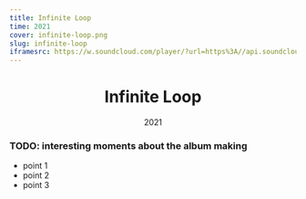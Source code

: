 ```yaml
---
title: Infinite Loop
time: 2021
cover: infinite-loop.png
slug: infinite-loop
iframesrc: https://w.soundcloud.com/player/?url=https%3A//api.soundcloud.com/playlists/1309622320%3Fsecret_token%3Ds-V58j9Nz1tqT&color=%23ff5500&auto_play=false&hide_related=false&show_comments=true&show_user=true&show_reposts=false&show_teaser=true
---
```


<v-main>
<v-container>
<h1 align="center">Infinite Loop</h1>
<div align="center">2021</div>

<templates-yu-music-playlist :src="iframesrc"></templates-yu-music-playlist>

### TODO: interesting moments about the album making

- point 1
- point 2
- point 3

</v-container>
</v-main>
